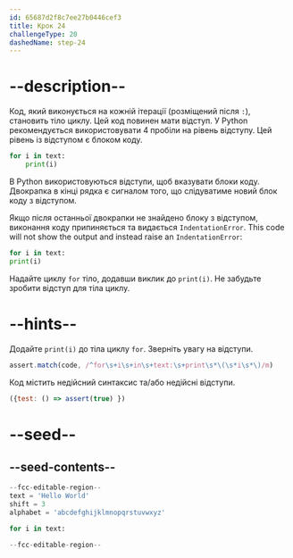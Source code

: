 ```yaml
---
id: 65687d2f8c7ee27b0446cef3
title: Крок 24
challengeType: 20
dashedName: step-24
---
```


# --description--

Код, який виконується на кожній ітерації (розміщений після `:`), становить тіло циклу. Цей код повинен мати відступ. У Python рекомендується використовувати 4 пробіли на рівень відступу. Цей рівень із відступом є блоком коду.

```py
for i in text:
    print(i)
```

В Python використовуються відступи, щоб вказувати блоки коду. Двокрапка в кінці рядка є сигналом того, що слідуватиме новий блок коду з відступом.

Якщо після останньої двокрапки не знайдено блоку з відступом, виконання коду припиняється та видається `IndentationError`. This code will not show the output and instead raise an `IndentationError`:

```py
for i in text:
print(i)
```

Надайте циклу `for` тіло, додавши виклик до `print(i)`. Не забудьте зробити відступ для тіла циклу.

# --hints--

Додайте `print(i)` до тіла циклу `for`. Зверніть увагу на відступи.

```js
assert.match(code, /^for\s+i\s+in\s+text:\s+print\s*\(\s*i\s*\)/m)
```

Код містить недійсний синтаксис та/або недійсні відступи.

```js
({test: () => assert(true) })
```

# --seed--

## --seed-contents--

```py
--fcc-editable-region--
text = 'Hello World'
shift = 3
alphabet = 'abcdefghijklmnopqrstuvwxyz'

for i in text:

--fcc-editable-region--
```
